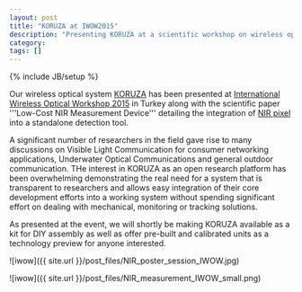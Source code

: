 ```yaml
---
layout: post
title: "KORUZA at IWOW2015"
description: "Presenting KORUZA at a scientific workshop on wireless optical networks"
category: 
tags: []
---
```

{% include JB/setup %}

Our wireless optical system [KORUZA](http://koruza.net) has been presented at [International Wireless Optical Workshop 2015](http://iwow.ozyegin.edu.tr/) in Turkey along with the scientific paper '''Low-Cost NIR Measurement Device''' detailing the integration of [NIR pixel](https://github.com/IRNAS/NIRpixel) into a standalone detection tool. 

A significant number of researchers in the field gave rise to many discussions on Visible Light Communication for consumer networking applications, Underwater Optical Communications and general outdoor communication. THe interest in KORUZA as an open research platform has been overwhelming demonstrating the real need for a system that is transparent to researchers and allows easy integration of their core development efforts into a working system without spending significant effort on dealing with mechanical, monitoring or tracking solutions.

As presented at the event, we will shortly be making KORUZA available as a kit for DIY assembly as well as offer pre-built and calibrated units as a technology preview for anyone interested.



![iwow]({{ site.url }}/post_files/NIR_poster_session_IWOW.jpg)

![iwow]({{ site.url }}/post_files/NIR_measurement_IWOW_small.png)